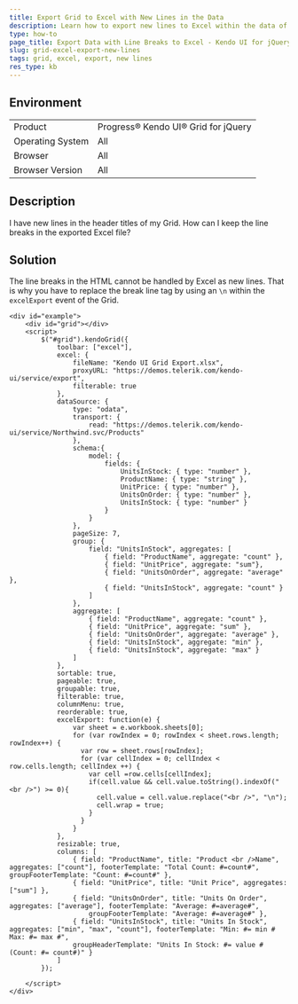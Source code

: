 ```yaml
---
title: Export Grid to Excel with New Lines in the Data
description: Learn how to export new lines to Excel within the data of a Kendo UI Grid.
type: how-to
page_title: Export Data with Line Breaks to Excel - Kendo UI for jQuery Data Grid
slug: grid-excel-export-new-lines
tags: grid, excel, export, new lines
res_type: kb
---
```


## Environment

<table>
 <tr>
  <td>Product</td>
  <td>Progress® Kendo UI® Grid for jQuery</td>
 </tr>
 <tr>
  <td>Operating System</td>
  <td>All</td>
 </tr>
 <tr>
  <td>Browser</td>
  <td>All</td>
 </tr>
 <tr>
  <td>Browser Version</td>
  <td>All</td>
 </tr>
</table>

## Description

I have new lines in the header titles of my Grid. How can I keep the line breaks in the exported Excel file?

## Solution

The line breaks in the HTML cannot be handled by Excel as new lines. That is why you have to replace the break line tag by using an `\n` within the `excelExport` event of the Grid.

```dojo
<div id="example">
    <div id="grid"></div>
    <script>
        $("#grid").kendoGrid({
            toolbar: ["excel"],
            excel: {
                fileName: "Kendo UI Grid Export.xlsx",
                proxyURL: "https://demos.telerik.com/kendo-ui/service/export",
                filterable: true
            },
            dataSource: {
                type: "odata",
                transport: {
                    read: "https://demos.telerik.com/kendo-ui/service/Northwind.svc/Products"
                },
                schema:{
                    model: {
                        fields: {
                            UnitsInStock: { type: "number" },
                            ProductName: { type: "string" },
                            UnitPrice: { type: "number" },
                            UnitsOnOrder: { type: "number" },
                            UnitsInStock: { type: "number" }
                        }
                    }
                },
                pageSize: 7,
                group: {
                    field: "UnitsInStock", aggregates: [
                        { field: "ProductName", aggregate: "count" },
                        { field: "UnitPrice", aggregate: "sum"},
                        { field: "UnitsOnOrder", aggregate: "average" },
                        { field: "UnitsInStock", aggregate: "count" }
                    ]
                },
                aggregate: [
                    { field: "ProductName", aggregate: "count" },
                    { field: "UnitPrice", aggregate: "sum" },
                    { field: "UnitsOnOrder", aggregate: "average" },
                    { field: "UnitsInStock", aggregate: "min" },
                    { field: "UnitsInStock", aggregate: "max" }
                ]
            },
            sortable: true,
            pageable: true,
            groupable: true,
            filterable: true,
            columnMenu: true,
            reorderable: true,
            excelExport: function(e) {
                var sheet = e.workbook.sheets[0];
                for (var rowIndex = 0; rowIndex < sheet.rows.length; rowIndex++) {
                  var row = sheet.rows[rowIndex];
                  for (var cellIndex = 0; cellIndex < row.cells.length; cellIndex ++) {              
                    var cell =row.cells[cellIndex];
                    if(cell.value && cell.value.toString().indexOf("<br />") >= 0){
                      cell.value = cell.value.replace("<br />", "\n");   
                      cell.wrap = true;
                    }
                  }
                }
            },
            resizable: true,
            columns: [
                { field: "ProductName", title: "Product <br />Name", aggregates: ["count"], footerTemplate: "Total Count: #=count#", groupFooterTemplate: "Count: #=count#" },
                { field: "UnitPrice", title: "Unit Price", aggregates: ["sum"] },
                { field: "UnitsOnOrder", title: "Units On Order", aggregates: ["average"], footerTemplate: "Average: #=average#",
                    groupFooterTemplate: "Average: #=average#" },
                { field: "UnitsInStock", title: "Units In Stock", aggregates: ["min", "max", "count"], footerTemplate: "Min: #= min # Max: #= max #",
                groupHeaderTemplate: "Units In Stock: #= value # (Count: #= count#)" }
            ]
        });

    </script>
</div>
```
